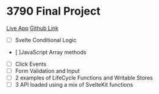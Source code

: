 # 3790 Final Project

[Live App](#)
[Github Link](https://github.com/brandonpretelt/final-project-3790)

- [ ] Svelte Conditional Logic
- [ ]JavaScript Array methods
- [ ] Click Events
- [ ] Form Validation and Input
- [ ] 2 examples of LifeCycle Functions and Writable Stores
- [ ] 3 API loaded using a mix of SvelteKit functions
